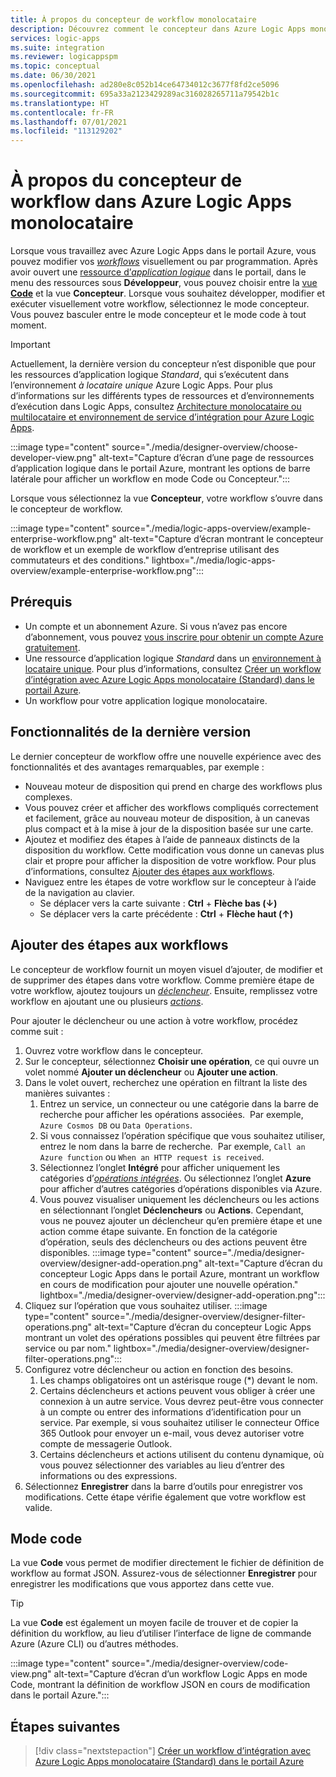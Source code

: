 ```yaml
---
title: À propos du concepteur de workflow monolocataire
description: Découvrez comment le concepteur dans Azure Logic Apps monolocataire vous aide à créer visuellement des workflows par le biais du portail Azure. Découvrez les avantages et les fonctionnalités de cette dernière version.
services: logic-apps
ms.suite: integration
ms.reviewer: logicappspm
ms.topic: conceptual
ms.date: 06/30/2021
ms.openlocfilehash: ad280e8c052b14ce64734012c3677f8fd2ce5096
ms.sourcegitcommit: 695a33a2123429289ac316028265711a79542b1c
ms.translationtype: HT
ms.contentlocale: fr-FR
ms.lasthandoff: 07/01/2021
ms.locfileid: "113129202"
---
```

# <a name="about-the-workflow-designer-in-single-tenant-azure-logic-apps"></a>À propos du concepteur de workflow dans Azure Logic Apps monolocataire

Lorsque vous travaillez avec Azure Logic Apps dans le portail Azure, vous pouvez modifier vos [*workflows*](logic-apps-overview.md#workflow) visuellement ou par programmation. Après avoir ouvert une [ressource d’*application logique*](logic-apps-overview.md#logic-app) dans le portail, dans le menu des ressources sous **Développeur**, vous pouvez choisir entre la [vue **Code**](#code-view) et la vue **Concepteur**. Lorsque vous souhaitez développer, modifier et exécuter visuellement votre workflow, sélectionnez le mode concepteur. Vous pouvez basculer entre le mode concepteur et le mode code à tout moment.

> [!IMPORTANT]
> Actuellement, la dernière version du concepteur n’est disponible que pour les ressources d’application logique *Standard*, qui s’exécutent dans l’environnement *à locataire unique* Azure Logic Apps. Pour plus d’informations sur les différents types de ressources et d’environnements d’exécution dans Logic Apps, consultez [Architecture monolocataire ou multilocataire et environnement de service d’intégration pour Azure Logic Apps](single-tenant-overview-compare.md).

:::image type="content" source="./media/designer-overview/choose-developer-view.png" alt-text="Capture d’écran d’une page de ressources d’application logique dans le portail Azure, montrant les options de barre latérale pour afficher un workflow en mode Code ou Concepteur.":::

Lorsque vous sélectionnez la vue **Concepteur**, votre workflow s’ouvre dans le concepteur de workflow.

:::image type="content" source="./media/logic-apps-overview/example-enterprise-workflow.png" alt-text="Capture d’écran montrant le concepteur de workflow et un exemple de workflow d’entreprise utilisant des commutateurs et des conditions." lightbox="./media/logic-apps-overview/example-enterprise-workflow.png":::

## <a name="prerequisites"></a>Prérequis

- Un compte et un abonnement Azure. Si vous n’avez pas encore d’abonnement, vous pouvez [vous inscrire pour obtenir un compte Azure gratuitement](https://azure.microsoft.com/free/).
- Une ressource d’application logique *Standard* dans un [environnement à locataire unique](single-tenant-overview-compare.md). Pour plus d’informations, consultez [Créer un workflow d’intégration avec Azure Logic Apps monolocataire (Standard) dans le portail Azure](create-single-tenant-workflows-azure-portal.md).
- Un workflow pour votre application logique monolocataire.

## <a name="latest-version-features"></a>Fonctionnalités de la dernière version

Le dernier concepteur de workflow offre une nouvelle expérience avec des fonctionnalités et des avantages remarquables, par exemple :

- Nouveau moteur de disposition qui prend en charge des workflows plus complexes. 
- Vous pouvez créer et afficher des workflows compliqués correctement et facilement, grâce au nouveau moteur de disposition, à un canevas plus compact et à la mise à jour de la disposition basée sur une carte.
- Ajoutez et modifiez des étapes à l’aide de panneaux distincts de la disposition du workflow. Cette modification vous donne un canevas plus clair et propre pour afficher la disposition de votre workflow. Pour plus d’informations, consultez [Ajouter des étapes aux workflows](#add-steps-to-workflows).
- Naviguez entre les étapes de votre workflow sur le concepteur à l’aide de la navigation au clavier.
  - Se déplacer vers la carte suivante : **Ctrl** + **Flèche bas (&darr;)**
  - Se déplacer vers la carte précédente : **Ctrl** + **Flèche haut (&uarr;)**

## <a name="add-steps-to-workflows"></a>Ajouter des étapes aux workflows

Le concepteur de workflow fournit un moyen visuel d’ajouter, de modifier et de supprimer des étapes dans votre workflow. Comme première étape de votre workflow, ajoutez toujours un [*déclencheur*](logic-apps-overview.md#trigger). Ensuite, remplissez votre workflow en ajoutant une ou plusieurs [*actions*](logic-apps-overview.md#action).

Pour ajouter le déclencheur ou une action à votre workflow, procédez comme suit :

1. Ouvrez votre workflow dans le concepteur.
1. Sur le concepteur, sélectionnez **Choisir une opération**, ce qui ouvre un volet nommé **Ajouter un déclencheur** ou **Ajouter une action**. 
1. Dans le volet ouvert, recherchez une opération en filtrant la liste des manières suivantes :
    1. Entrez un service, un connecteur ou une catégorie dans la barre de recherche pour afficher les opérations associées.  Par exemple, `Azure Cosmos DB` ou `Data Operations`. 
    1. Si vous connaissez l’opération spécifique que vous souhaitez utiliser, entrez le nom dans la barre de recherche.  Par exemple, `Call an Azure function` ou `When an HTTP request is received`.
    1. Sélectionnez l’onglet **Intégré** pour afficher uniquement les catégories d’[*opérations intégrées*](logic-apps-overview.md#built-in-operations). Ou sélectionnez l’onglet **Azure** pour afficher d’autres catégories d’opérations disponibles via Azure.
    1. Vous pouvez visualiser uniquement les déclencheurs ou les actions en sélectionnant l’onglet **Déclencheurs** ou **Actions**. Cependant, vous ne pouvez ajouter un déclencheur qu’en première étape et une action comme étape suivante. En fonction de la catégorie d’opération, seuls des déclencheurs ou des actions peuvent être disponibles.
    :::image type="content" source="./media/designer-overview/designer-add-operation.png" alt-text="Capture d’écran du concepteur Logic Apps dans le portail Azure, montrant un workflow en cours de modification pour ajouter une nouvelle opération." lightbox="./media/designer-overview/designer-add-operation.png":::
1. Cliquez sur l’opération que vous souhaitez utiliser. 
    :::image type="content" source="./media/designer-overview/designer-filter-operations.png" alt-text="Capture d’écran du concepteur Logic Apps montrant un volet des opérations possibles qui peuvent être filtrées par service ou par nom." lightbox="./media/designer-overview/designer-filter-operations.png":::
1. Configurez votre déclencheur ou action en fonction des besoins.
    1. Les champs obligatoires ont un astérisque rouge (&ast;) devant le nom.
    1. Certains déclencheurs et actions peuvent vous obliger à créer une connexion à un autre service. Vous devrez peut-être vous connecter à un compte ou entrer des informations d’identification pour un service. Par exemple, si vous souhaitez utiliser le connecteur Office 365 Outlook pour envoyer un e-mail, vous devez autoriser votre compte de messagerie Outlook.
    1. Certains déclencheurs et actions utilisent du contenu dynamique, où vous pouvez sélectionner des variables au lieu d’entrer des informations ou des expressions.
1. Sélectionnez **Enregistrer** dans la barre d’outils pour enregistrer vos modifications. Cette étape vérifie également que votre workflow est valide. 

## <a name="code-view"></a>Mode code

La vue **Code** vous permet de modifier directement le fichier de définition de workflow au format JSON. Assurez-vous de sélectionner **Enregistrer** pour enregistrer les modifications que vous apportez dans cette vue. 

> [!TIP]
> La vue **Code** est également un moyen facile de trouver et de copier la définition du workflow, au lieu d’utiliser l’interface de ligne de commande Azure (Azure CLI) ou d’autres méthodes.

:::image type="content" source="./media/designer-overview/code-view.png" alt-text="Capture d’écran d’un workflow Logic Apps en mode Code, montrant la définition de workflow JSON en cours de modification dans le portail Azure.":::


## <a name="next-steps"></a>Étapes suivantes

> [!div class="nextstepaction"]
> [Créer un workflow d’intégration avec Azure Logic Apps monolocataire (Standard) dans le portail Azure](create-single-tenant-workflows-azure-portal.md)
